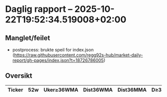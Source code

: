 # Daglig rapport – 2025-10-22T19:52:34.519008+02:00

## Manglet/feilet
- postprocess: brukte speil for index.json (https://raw.githubusercontent.com/regg92s-hub/market-daily-report/gh-pages/index.json?t=18726786005)

## Oversikt

| Ticker | 52w | Uker≥36WMA | Dist36WMA | Dist36MMA | D≥36 | RSI14 | MACD | MACDcross | GDX/GLD>50 | SIL/SLV>50 | Vol20 |
|---|---|---:|---:|---:|---|---:|---:|---|---|---|---|